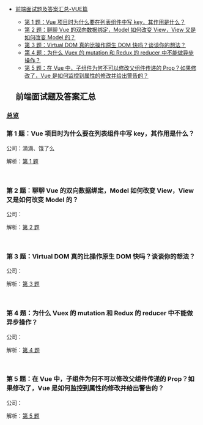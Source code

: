 - [前端面试题及答案汇总-VUE篇](#%E5%89%8D%E7%AB%AF%E9%9D%A2%E8%AF%95%E9%A2%98%E5%8F%8A%E7%AD%94%E6%A1%88%E6%B1%87%E6%80%BB)
  - [第 1 题：Vue 项目时为什么要在列表组件中写 key，其作用是什么？](#%E7%AC%AC-1-%E9%A2%98vue-%E9%A1%B9%E7%9B%AE%E6%97%B6%E4%B8%BA%E4%BB%80%E4%B9%88%E8%A6%81%E5%9C%A8%E5%88%97%E8%A1%A8%E7%BB%84%E4%BB%B6%E4%B8%AD%E5%86%99-key%E5%85%B6%E4%BD%9C%E7%94%A8%E6%98%AF%E4%BB%80%E4%B9%88)
  - [第 2 题：聊聊 Vue 的双向数据绑定，Model 如何改变 View，View 又是如何改变 Model 的？](#%E7%AC%AC-2-%E9%A2%98%E8%81%8A%E8%81%8A-vue-%E7%9A%84%E5%8F%8C%E5%90%91%E6%95%B0%E6%8D%AE%E7%BB%91%E5%AE%9Amodel-%E5%A6%82%E4%BD%95%E6%94%B9%E5%8F%98-viewview-%E5%8F%88%E6%98%AF%E5%A6%82%E4%BD%95%E6%94%B9%E5%8F%98-model-%E7%9A%84)
  - [第 3 题：Virtual DOM 真的比操作原生 DOM 快吗？谈谈你的想法？](#%E7%AC%AC-3-%E9%A2%98virtual-dom-%E7%9C%9F%E7%9A%84%E6%AF%94%E6%93%8D%E4%BD%9C%E5%8E%9F%E7%94%9F-dom-%E5%BF%AB%E5%90%97%E8%B0%88%E8%B0%88%E4%BD%A0%E7%9A%84%E6%83%B3%E6%B3%95)
  - [第 4 题：为什么 Vuex 的 mutation 和 Redux 的 reducer 中不能做异步操作？](#%E7%AC%AC-4-%E9%A2%98%E4%B8%BA%E4%BB%80%E4%B9%88-vuex-%E7%9A%84-mutation-%E5%92%8C-redux-%E7%9A%84-reducer-%E4%B8%AD%E4%B8%8D%E8%83%BD%E5%81%9A%E5%BC%82%E6%AD%A5%E6%93%8D%E4%BD%9C)
  - [第 5 题：在 Vue 中，子组件为何不可以修改父组件传递的 Prop？如果修改了，Vue 是如何监控到属性的修改并给出警告的？](#%E7%AC%AC-5-%E9%A2%98%E5%9C%A8-vue-%E4%B8%AD%E5%AD%90%E7%BB%84%E4%BB%B6%E4%B8%BA%E4%BD%95%E4%B8%8D%E5%8F%AF%E4%BB%A5%E4%BF%AE%E6%94%B9%E7%88%B6%E7%BB%84%E4%BB%B6%E4%BC%A0%E9%80%92%E7%9A%84-prop%E5%A6%82%E6%9E%9C%E4%BF%AE%E6%94%B9%E4%BA%86vue-%E6%98%AF%E5%A6%82%E4%BD%95%E7%9B%91%E6%8E%A7%E5%88%B0%E5%B1%9E%E6%80%A7%E7%9A%84%E4%BF%AE%E6%94%B9%E5%B9%B6%E7%BB%99%E5%87%BA%E8%AD%A6%E5%91%8A%E7%9A%84)




  ## 前端面试题及答案汇总

### [总览](https://github.com/lotosv2010/front-end-summary/issues?q=is%3Aopen+is%3Aissue+label%3Avue+label%3Ainterview)

### 第 1 题：Vue 项目时为什么要在列表组件中写 key，其作用是什么？

公司：滴滴、饿了么

解析：[第 1 题](https://github.com/lotosv2010/front-end-summary/issues/11)

<br/>

### 第 2 题：聊聊 Vue 的双向数据绑定，Model 如何改变 View，View 又是如何改变 Model 的？

公司：

解析：[第 2 题](https://github.com/lotosv2010/front-end-summary/issues/65)

<br/>

### 第 3 题：Virtual DOM 真的比操作原生 DOM 快吗？谈谈你的想法？

公司：

解析：[第 3 题](https://github.com/lotosv2010/front-end-summary/issues/67)

<br/>

### 第 4 题：为什么 Vuex 的 mutation 和 Redux 的 reducer 中不能做异步操作？

公司：

解析：[第 4 题](https://github.com/lotosv2010/front-end-summary/issues/79)

<br/>

### 第 5 题：在 Vue 中，子组件为何不可以修改父组件传递的 Prop？如果修改了，Vue 是如何监控到属性的修改并给出警告的？

公司：

解析：[第 5 题](https://github.com/lotosv2010/front-end-summary/issues/85)

<br/>
